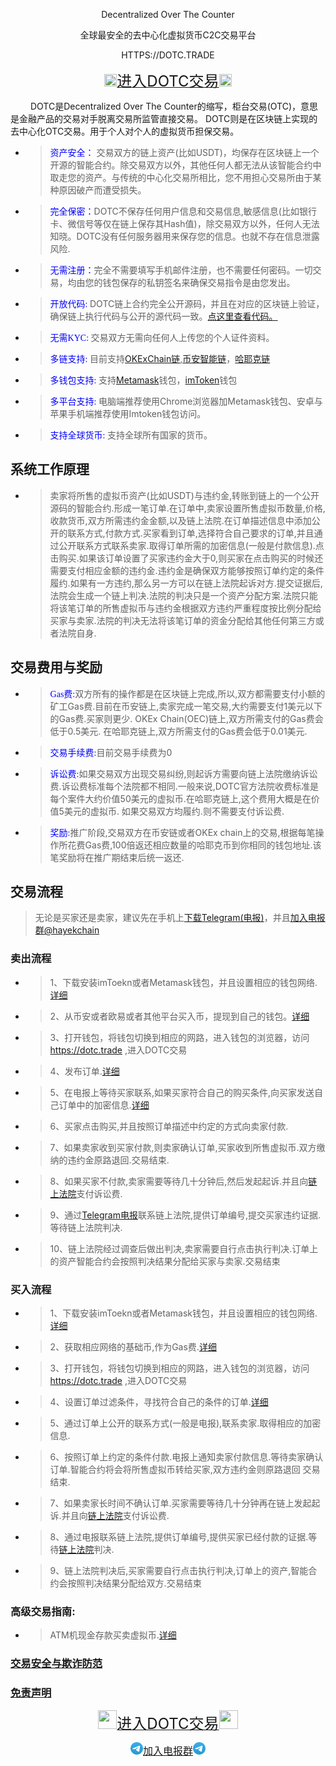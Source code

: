 <p align="center"> Decentralized Over The Counter</p>
<p align="center"> 全球最安全的去中心化虚拟货币C2C交易平台</p>
<p align="center"> HTTPS://DOTC.TRADE</p>
<p align="center"><a href="/dotc/#/allOrders"  ><img src="https://dotc.trade/dotc/static/media/logo.7f64ab42.svg" width=20px height=20px><font size="5">进入DOTC交易</font><img src="https://dotc.trade/dotc/static/media/logo.7f64ab42.svg" width=20px height=20px> </a></p>
&ensp;&ensp;&ensp;&ensp; DOTC是Decentralized Over The Counter的缩写，柜台交易(OTC)，意思是金融产品的交易对手脱离交易所监管直接交易。 DOTC则是在区块链上实现的去中心化OTC交易。用于个人对个人的虚拟货币担保交易。

* ><font color=Blue face="黑体">资产安全：</font> 交易双方的链上资产(比如USDT)，均保存在区块链上一个开源的智能合约。除交易双方以外，其他任何人都无法从该智能合约中取走您的资产。与传统的中心化交易所相比，您不用担心交易所由于某种原因破产而遭受损失。
* ><font color=Blue face="黑体">完全保密：</font>DOTC不保存任何用户信息和交易信息,敏感信息(比如银行卡、微信号等仅在链上保存其Hash值)，除交易双方以外，任何人无法知晓。DOTC没有任何服务器用来保存您的信息。也就不存在信息泄露风险.
* ><font color=Blue face="黑体">无需注册：</font>完全不需要填写手机邮件注册，也不需要任何密码。一切交易，均由您的钱包保存的私钥签名来确保交易指令是由您发出。
* ><font color=Blue face="黑体">开放代码: </font>DOTC链上合约完全公开源码，并且在对应的区块链上验证，确保链上执行代码与公开的源代码一致。[点这里查看代码。](/cn/open.html)
* ><font color=Blue face="黑体">无需KYC:  </font>交易双方无需向任何人上传您的个人证件资料。
* ><font color=Blue face="黑体">多链支持: </font>目前支持[OKExChain链](https://www.okex.com/oec),[币安智能链](https://www.binance.org/cn)，[哈耶克链](https://hayek.link)
* ><font color=Blue face="黑体">多钱包支持: </font>支持[Metamask](https://metamask.io/)钱包，[imToken](https://imtoken.im/)钱包
* ><font color=Blue face="黑体">多平台支持: </font>电脑端推荐使用Chrome浏览器加Metamask钱包、安卓与苹果手机端推荐使用Imtoken钱包访问。
* ><font color=Blue face="黑体">支持全球货币: </font>支持全球所有国家的货币。

## 系统工作原理
* >卖家将所售的虚拟币资产(比如USDT)与违约金,转账到链上的一个公开源码的智能合约.形成一笔订单.在订单中,卖家设置所售虚拟币数量,价格,收款货币,双方所需违约金金额,以及链上法院.在订单描述信息中添加公开的联系方式,付款方式.买家看到订单,选择符合自己要求的订单,并且通过公开联系方式联系卖家.取得订单所需的加密信息(一般是付款信息).点击购买.如果该订单设置了买家违约金大于0,则买家在点击购买的时候还需要支付相应金额的违约金.违约金是确保双方能够按照订单约定的条件履约.如果有一方违约,那么另一方可以在链上法院起诉对方.提交证据后,法院会生成一个链上判决.法院的判决只是一个资产分配方案.法院只能将该笔订单的所售虚拟币与违约金根据双方违约严重程度按比例分配给买家与卖家.法院的判决无法将该笔订单的资金分配给其他任何第三方或者法院自身.

## 交易费用与奖励
* ><font color=Blue face="黑体">Gas费:</font>双方所有的操作都是在区块链上完成,所以,双方都需要支付小额的矿工Gas费.目前在币安链上,卖家完成一笔交易,大约需要支付1美元以下的Gas费.买家则更少.
    OKEx Chain(OEC)链上,双方所需支付的Gas费会低于0.5美元.
    在哈耶克链上,双方所需支付的Gas费会低于0.01美元.
* ><font color=Blue face="黑体">交易手续费:</font>目前交易手续费为0
* ><font color=Blue face="黑体">诉讼费:</font>如果交易双方出现交易纠纷,则起诉方需要向链上法院缴纳诉讼费.诉讼费标准每个法院都不相同.一般来说,DOTC官方法院收费标准是每个案件大约价值50美元的虚拟币.在哈耶克链上,这个费用大概是在价值5美元的虚拟币.
    如果交易双方均履约.则不需要支付诉讼费.
* ><font color=Blue face="黑体">奖励:</font>推广阶段,交易双方在币安链或者OKEx chain上的交易,根据每笔操作所花费Gas费,100倍返还相应数量的哈耶克币到你相同的钱包地址.该笔奖励将在推广期结束后统一返还.

## 交易流程
>无论是买家还是卖家，建议先在手机上[下载Telegram(电报)](https://telegram.org/)，并且[加入电报群@hayekchain](https://t.me/hayekchain)

### 卖出流程
* >1、下载安装imToekn或者Metamask钱包，并且设置相应的钱包网络.[详细](/cn/set.html)
* >2、从币安或者欧易或者其他平台买入币，提现到自己的钱包。[详细](/cn/withdraw.html)
* >3、打开钱包，将钱包切换到相应的网路，进入钱包的浏览器，访问 https://dotc.trade ,进入DOTC交易
* >4、发布订单.[详细](/cn/publish.html)
* >5、在电报上等待买家联系,如果买家符合自己的购买条件,向买家发送自己订单中的加密信息.[详细](/cn/set.html)
* >6、买家点击购买,并且按照订单描述中约定的方式向卖家付款.
* >7、如果卖家收到买家付款,则卖家确认订单,买家收到所售虚拟币.双方缴纳的违约金原路退回.交易结束.
* >8、如果买家不付款,卖家需要等待几十分钟后,然后发起起诉.并且向[链上法院](/cn/court.html)支付诉讼费.
* >9、通过[Telegram电报](https://telegram.org/)联系链上法院,提供订单编号,提交买家违约证据.等待链上法院判决.
* >10、链上法院经过调查后做出判决,卖家需要自行点击执行判决.订单上的资产智能合约会按照判决结果分配给买家与卖家.交易结束

### 买入流程
* >1、下载安装imToekn或者Metamask钱包，并且设置相应的钱包网络.[详细](/cn/set.html)
* >2、获取相应网络的基础币,作为Gas费.[详细](/cn/gas.html)
* >3、打开钱包，将钱包切换到相应的网路，进入钱包的浏览器，访问 https://dotc.trade ,进入DOTC交易
* >4、设置订单过滤条件，寻找符合自己的条件的订单.[详细](/cn/set.html)
* >5、通过订单上公开的联系方式(一般是电报),联系卖家.取得相应的加密信息.
* >6、按照订单上约定的条件付款.电报上通知卖家付款信息.等待卖家确认订单.智能合约将会将所售虚拟币转给买家,双方违约金则原路退回 交易结束.
* >7、如果卖家长时间不确认订单.买家需要等待几十分钟再在链上发起起诉.并且向[链上法院](/cn/court.html)支付诉讼费.
* >8、通过电报联系链上法院,提供订单编号,提供买家已经付款的证据.等待[链上法院](/cn/court.html)判决.
* >9、链上法院判决后,买家需要自行点击执行判决,订单上的资产,智能合约会按照判决结果分配给双方.交易结束

### 高级交易指南:
* >ATM机现金存款买卖虚拟币.[详细](/cn/set.html)

### [交易安全与欺诈防范](/cn/set.html)

### [免责声明](/cn/)


<p align="center"><a href="/dotc/#/allOrders"  ><img src="https://dotc.trade/dotc/static/media/logo.7f64ab42.svg" width=30px height=30px><font size="5">进入DOTC交易</font><img src="https://dotc.trade/dotc/static/media/logo.7f64ab42.svg" width=30px height=30px> </a></p>

<p align="center"><a href="https://t.me/hayekchain"  ><img src="/assets/images/telegram.svg" width=20px height=20px><font size="3">加入电报群</font><img src="/assets/images/telegram.svg" width=20px height=20px> </a></p>